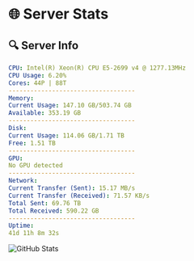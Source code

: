 # 🌐 Server Stats
## 🔍 Server Info
```yaml
CPU: Intel(R) Xeon(R) CPU E5-2699 v4 @ 1277.13MHz
CPU Usage: 6.20%
Cores: 44P | 88T
-----------------------------------
Memory:
Current Usage: 147.10 GB/503.74 GB
Available: 353.19 GB
-----------------------------------
Disk:
Current Usage: 114.06 GB/1.71 TB
Free: 1.51 TB
-----------------------------------
GPU:
No GPU detected
-----------------------------------
Network:
Current Transfer (Sent): 15.17 MB/s
Current Transfer (Received): 71.57 KB/s
Total Sent: 69.76 TB
Total Received: 590.22 GB
-----------------------------------
Uptime:
41d 11h 8m 32s
```
![GitHub Stats](https://img.shields.io/badge/Updated-2025-04-18_08:31:21-blue)